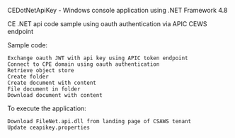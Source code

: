 CEDotNetApiKey - Windows console application using .NET Framework 4.8

CE .NET api code sample using oauth authentication via APIC CEWS endpoint


Sample code:

    Exchange oauth JWT with api key using APIC token endpoint
    Connect to CPE domain using oauth authentication
    Retrieve object store
    Create folder
    Create document with content
    File document in folder
    Download document with content
    
To execute the application:

    Download FileNet.api.dll from landing page of CSAWS tenant
    Update ceapikey.properties




